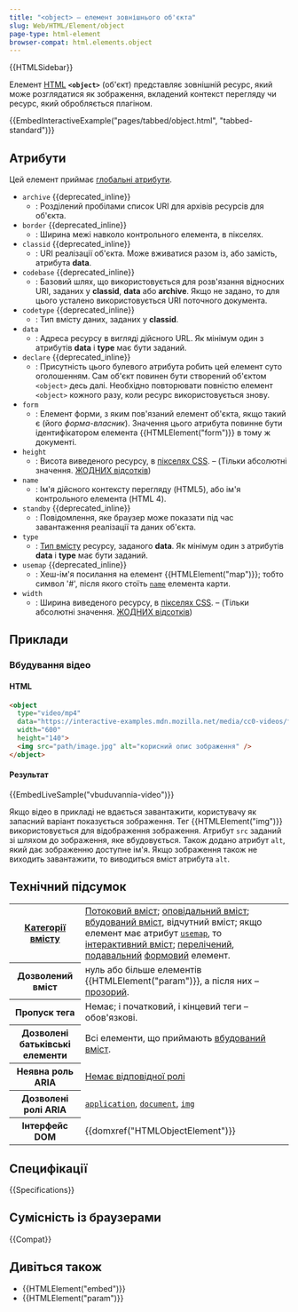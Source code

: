 ```yaml
---
title: "<object> – елемент зовнішнього об'єкта"
slug: Web/HTML/Element/object
page-type: html-element
browser-compat: html.elements.object
---
```


{{HTMLSidebar}}

Елемент [HTML](/uk/docs/Web/HTML) **`<object>`** (об'єкт) представляє зовнішній ресурс, який може розглядатися як зображення, вкладений контекст перегляду чи ресурс, який обробляється плагіном.

{{EmbedInteractiveExample("pages/tabbed/object.html", "tabbed-standard")}}

## Атрибути

Цей елемент приймає [глобальні атрибути](/uk/docs/Web/HTML/Global_attributes).

- `archive` {{deprecated_inline}}
  - : Розділений пробілами список URI для архівів ресурсів для об'єкта.
- `border` {{deprecated_inline}}
  - : Ширина межі навколо контрольного елемента, в пікселях.
- `classid` {{deprecated_inline}}
  - : URI реалізації об'єкта. Може вживатися разом із, або замість, атрибута **data**.
- `codebase` {{deprecated_inline}}
  - : Базовий шлях, що використовується для розв'язання відносних URI, заданих у **classid**, **data** або **archive**. Якщо не задано, то для цього усталено використовується URI поточного документа.
- `codetype` {{deprecated_inline}}
  - : Тип вмісту даних, заданих у **classid**.
- `data`
  - : Адреса ресурсу в вигляді дійсного URL. Як мінімум один з атрибутів **data** і **type** має бути заданий.
- `declare` {{deprecated_inline}}
  - : Присутність цього булевого атрибута робить цей елемент суто оголошенням. Сам об'єкт повинен бути створений об'єктом `<object>` десь далі. Необхідно повторювати повністю елемент `<object>` кожного разу, коли ресурс використовується знову.
- `form`
  - : Елемент форми, з яким пов'язаний елемент об'єкта, якщо такий є (його _форма-власник_). Значення цього атрибута повинне бути ідентифікатором елемента {{HTMLElement("form")}} в тому ж документі.
- `height`
  - : Висота виведеного ресурсу, в [пікселях CSS](https://drafts.csswg.org/css-values/#px). – (Тільки абсолютні значення. [ЖОДНИХ відсотків](https://html.spec.whatwg.org/multipage/embedded-content.html#dimension-attributes))
- `name`
  - : Ім'я дійсного контексту перегляду (HTML5), або ім'я контрольного елемента (HTML 4).
- `standby` {{deprecated_inline}}
  - : Повідомлення, яке браузер може показати під час завантаження реалізації та даних об'єкта.
- `type`
  - : [Тип вмісту](/uk/docs/Glossary/MIME_type) ресурсу, заданого **data**. Як мінімум один з атрибутів **data** і **type** має бути заданий.
- `usemap` {{deprecated_inline}}
  - : Хеш-ім'я посилання на елемент {{HTMLElement("map")}}; тобто символ '#', після якого стоїть [`name`](/uk/docs/Web/HTML/Element/map#name) елемента карти.
- `width`
  - : Ширина виведеного ресурсу, в [пікселях CSS](https://drafts.csswg.org/css-values/#px). – (Тільки абсолютні значення. [ЖОДНИХ відсотків](https://html.spec.whatwg.org/multipage/embedded-content.html#dimension-attributes))

## Приклади

### Вбудування відео

#### HTML

```html
<object
  type="video/mp4"
  data="https://interactive-examples.mdn.mozilla.net/media/cc0-videos/flower.webm"
  width="600"
  height="140">
  <img src="path/image.jpg" alt="корисний опис зображення" />
</object>
```

#### Результат

{{EmbedLiveSample("vbuduvannia-video")}}

Якщо відео в прикладі не вдається завантажити, користувачу як запасний варіант показується зображення. Тег {{HTMLElement("img")}} використовується для відображення зображення. Атрибут `src` заданий зі шляхом до зображення, яке вбудовується. Також додано атрибут `alt`, який дає зображенню доступне ім'я. Якщо зображення також не виходить завантажити, то виводиться вміст атрибута `alt`.

## Технічний підсумок

<table class="properties">
  <tbody>
    <tr>
      <th scope="row">
        <a href="/uk/docs/Web/HTML/Content_categories">Категорії вмісту</a>
      </th>
      <td>
        <a href="/uk/docs/Web/HTML/Content_categories#potokovyi-vmist">Потоковий вміст</a>;
        <a href="/uk/docs/Web/HTML/Content_categories#opovidalnyi-vmist">оповідальний вміст</a>;
        <a href="/uk/docs/Web/HTML/Content_categories#vbudovanyi-vmist">вбудований вміст</a>, відчутний вміст; якщо елемент має атрибут
        <a href="/uk/docs/Web/HTML/Element/object#usemap"><code>usemap</code></a>, то <a href="/uk/docs/Web/HTML/Content_categories#interaktyvnyi-vmist">інтерактивний вміст</a>;
        <a href="/uk/docs/Web/HTML/Content_categories#perelicheni">перелічений</a>,
        <a href="/uk/docs/Web/HTML/Content_categories#podavalni">подавальний</a>
        <a href="/uk/docs/Web/HTML/Content_categories#formovyi-vmist">формовий</a> елемент.
      </td>
    </tr>
    <tr>
      <th scope="row">Дозволений вміст</th>
      <td>
        нуль або більше елементів {{HTMLElement("param")}}, а після них – <a href="/uk/docs/Web/HTML/Content_categories#model-prozoroho-vmistu">прозорий</a>.
      </td>
    </tr>
    <tr>
      <th scope="row">Пропуск тега</th>
      <td>Немає; і початковий, і кінцевий теги – обов'язкові.</td>
    </tr>
    <tr>
      <th scope="row">Дозволені батьківські елементи</th>
      <td>
        Всі елементи, що приймають <a href="/uk/docs/Web/HTML/Content_categories#vbudovanyi-vmist">вбудований вміст</a>.
      </td>
    </tr>
    <tr>
      <th scope="row">Неявна роль ARIA</th>
      <td>
        <a href="https://www.w3.org/TR/html-aria/#dfn-no-corresponding-role">Немає відповідної ролі</a>
      </td>
    </tr>
    <tr>
      <th scope="row">Дозволені ролі ARIA</th>
      <td>
        <a href="/uk/docs/Web/Accessibility/ARIA/Roles/application_role"><code>application</code></a>, <a href="/uk/docs/Web/Accessibility/ARIA/Roles/document_role"><code>document</code></a>, <a href="/uk/docs/Web/Accessibility/ARIA/Roles/img_role"><code>img</code></a>
      </td>
    </tr>
    <tr>
      <th scope="row">Інтерфейс DOM</th>
      <td>{{domxref("HTMLObjectElement")}}</td>
    </tr>
  </tbody>
</table>

## Специфікації

{{Specifications}}

## Сумісність із браузерами

{{Compat}}

## Дивіться також

- {{HTMLElement("embed")}}
- {{HTMLElement("param")}}
